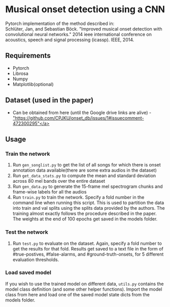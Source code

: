 # Musical onset detection using a CNN

Pytorch implementation of the method described in: </br>
Schlüter, Jan, and Sebastian Böck. "Improved musical onset detection with convolutional neural networks." 2014 ieee international conference on acoustics, speech and signal processing (icassp). IEEE, 2014.


## Requirements
* Pytorch
* Librosa
* Numpy
* Matplotlib(optional)

## Dataset (used in the paper)
* Can be obtained from here (until the Google drive links are alive) - <a href>"https://github.com/CPJKU/onset_db/issues/1#issuecomment-472300295"</a>

## Usage

### Train the network
1. Run <code>gen_songlist.py</code> to get the list of all songs for which there is onset annotation data available(there are some extra audios in the dataset)
2. Run <code>get_data_stats.py</code> to compute the mean and standard deviation across 80 mel bands over the entire dataset
3. Run <code>gen_data.py</code> to generate the 15-frame mel spectrogram chunks and frame-wise labels for all the audios
4. Run <code>train.py</code> to train the network. Specify a fold number in the command line when running this script. This is used to partition the data into train and val splits using the splits data provided by the authors. The training almost exactly follows the procedure described in the paper. The weights at the end of 100 epochs get saved in the models folder.

### Test the network
1. Run <code>test.py</code> to evaluate on the dataset. Again, specify a fold number to get the results for that fold. Results get saved to a text file in the form of #true-postives, #false-alarms, and #ground-truth-onsets, for 5 different evaluation thresholds. 

### Load saved model
If you wish to use the trained model on different data, <code>utils.py</code> contains the model class definition (and some other helper functions). Import the model class from here and load one of the saved model state dicts from the models folder.

